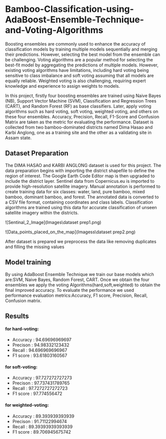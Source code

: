 # Bamboo-Classification-using-AdaBoost-Ensemble-Technique-and-Voting-Algorithms
Boosting ensembles are commonly used to enhance the accuracy of classification models by training multiple models sequentially and merging their predictions. However, selecting the best model from the ensemble can be challenging. Voting algorithms are a popular method for selecting the best-fit model by aggregating the predictions of multiple models. However, existing voting algorithms have limitations, including hard voting being sensitive to class imbalance and soft voting assuming that all models are equally reliable. Weighted voting is also challenging, requiring expert knowledge and experience to assign weights to models.

In this project, firstly four boosting ensembles are trained using Naive Bayes (NB), Support Vector Machine (SVM), Classification and Regression Trees (CART), and Random Forest (RF) as base classifiers. Later, apply voting algorithms such as hard voting, soft voting, weighted voting, and others on these four ensembles. Accuracy, Precision, Recall, F1-Score and Confusion Matrix are taken as the metric for evaluating the performance. Dataset is collected from two bamboo-dominated districts named Dima Hasao and Karbi Anglong, one as a training site and the other as a validating site in Assam state.

## Dataset Preparation
The DIMA HASAO and KARBI ANGLONG dataset is used for this project. The data preparation begins with importing the district shapefile to define the region of interest. The Google Earth Code Editor map is then upgraded to include the district layer. Sentinel data from Copernicus.eu is imported to provide high-resolution satellite imagery. Manual annotation is performed to create training data for six classes: water, land, pure bamboo, mixed bamboo, dominant bamboo, and forest. The annotated data is converted to a CSV file format, containing coordinates and class labels. Classification algorithms are trained using this data for accurate classification of unseen satellite imagery within the districts.

![Sentinal_2_Image](Images\dataset prep1.png)


![Data_points_placed_on_the_map](Imagess\dataset prep2.png)


After dataset is prepared we preprocess the data like removing duplicates and filling the missing values

## Model training
By using AdaBoost Ensemble Technique we train our base models which are:SVM, Naive Bayes, Random Forest, CART. Once we obtain the four ensembles we apply the voting Algorithms(hard,soft,weighted) to obtain the final improved accuracy.
To evaluate the performance we used performance evaluation metrics:Accuracy, F1 score, Precision, Recall, Confusion matrix.

## Results
#### for hard-voting:
- Accuracy : 94.69696969697
- Precison : 94.98332123432
- Recall : 94.696969696967
- F1 score : 93.61803160567

#### for soft-voting:
- Accuracy : 97.727272727273
- Precison : 97.737431789765
- Recall : 97.7272727272723
- F1 score : 97.774556472

#### for weighted-voting:
- Accuracy : 89.393939393939
- Precison : 91.71122994674
- Recall : 89.39393939393939
- F1 score : 89.706945675742






